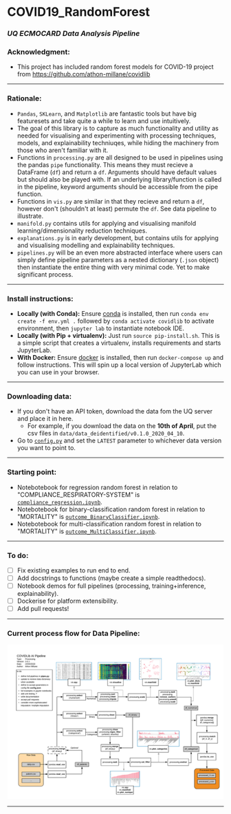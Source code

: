 # COVID19_RandomForest
### *UQ ECMOCARD Data Analysis Pipeline*

### Acknowledgment:
- This project has included random forest models for COVID-19 project from https://github.com/athon-millane/covidlib
---
### Rationale:
- `Pandas`, `SKLearn`, and `Matplotlib` are fantastic tools but have big featuresets and take quite a while to learn and use intuitively.
- The goal of this library is to capture as much functionality and utility as needed for visualising and experimenting with processing techniques, models, and explainability techniuqes, while hiding the machinery from those who aren't familiar with it.
- Functions in `processing.py` are all designed to be used in pipelines using the pandas `pipe` functionality. This means they must recieve a DataFrame (`df`) and return a `df`. Arguments should have default values but should also be played with. If an underlying library/function is called in the pipeline, keyword arguments should be accessible from the pipe function.
- Functions in `vis.py` are similar in that they recieve and return a `df`, however don't (shouldn't at least) permute the `df`. See data pipeline to illustrate.
- `manifold.py` contains utils for applying and visualising manifold learning/dimensionality reduction techniques.
- `explanations.py` is in early development, but contains utils for applying and visualising modelling and explainability techniques.
- `pipelines.py` will be an even more abstracted interface where users can simply define pipeline parameters as a nested dictionary (`.json` object) then instantiate the entire thing with very minimal code. Yet to make significant process.
---
### Install instructions:
- **Locally (with Conda):** Ensure [conda](https://docs.conda.io/en/latest/miniconda.html) is installed, then run `conda env create -f env.yml .` followed by `conda activate covidlib` to activate environment, then `jupyter lab` to instantiate notebook IDE.
- **Locally (with Pip + virtualenv):** Just run `source pip-install.sh`. This is a simple script that creates a virtualenv, installs requirements and starts JupyterLab.
- **With Docker:** Ensure [docker](https://docs.docker.com/get-docker/) is installed, then run `docker-compose up` and follow instructions. This will spin up a local version of JupyterLab which you can use in your browser.

---
### Downloading data:
- If you don't have an API token, download the data fom the UQ server and place it in here. 
  - For example, if you download the data on the **10th of April**, put the csv files in `data/data_deidentified/v0.1.0_2020_04_10`.
- Go to [`config.py`](../src/config.py) and set the `LATEST` parameter to whichever data version you want to point to.

---
### Starting point:
- Notebotebook for regression random forest in relation to "COMPLIANCE_RESPIRATORY-SYSTEM" is [`compliance_regression.ipynb`](notebooks/experiments/compliance_regression.ipynb). 
- Notebotebook for binary-classification random forest in relation to "MORTALITY" is [`outcome_BinaryClassifier.ipynb`](notebooks/experiments/outcome_BinaryClassifier.ipynb). 
- Notebotebook for multi-classification random forest in relation to "MORTALITY" is [`outcome_MultiClassifier.ipynb`](notebooks/experiments/outcome_MultiClassifier.ipynb). 

---
### To do:
- [ ] Fix existing examples to run end to end.
- [ ] Add docstrings to functions (maybe create a simple readthedocs).
- [ ] Notebook demos for full pipelines (processing, training+inference, explainability).
- [ ] Dockerise for platform extensibility.
- [ ] Add pull requests!
---
### Current process flow for Data Pipeline:
![](figures/COVIDLib-0.0.1.png)

---

